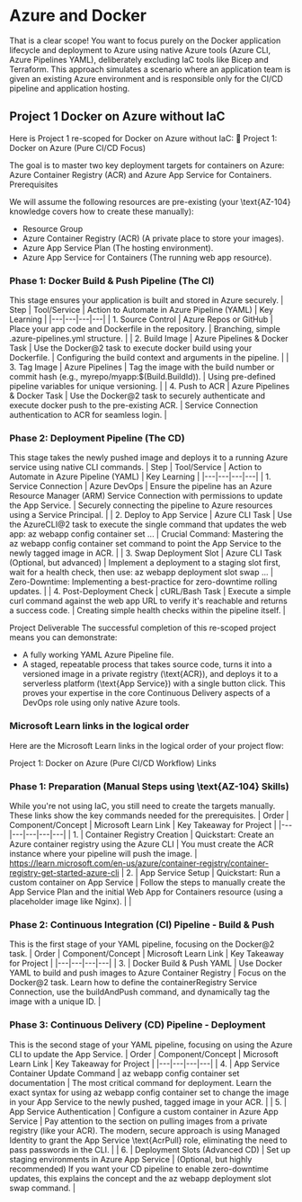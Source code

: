 # Azure and Docker

That is a clear scope! You want to focus purely on the Docker application lifecycle and deployment to Azure using native Azure tools (Azure CLI, Azure Pipelines YAML), deliberately excluding IaC tools like Bicep and Terraform.
This approach simulates a scenario where an application team is given an existing Azure environment and is responsible only for the CI/CD pipeline and application hosting.

## Project 1 Docker on Azure without IaC
Here is Project 1 re-scoped for Docker on Azure without IaC:
🎯 Project 1: Docker on Azure (Pure CI/CD Focus)

The goal is to master two key deployment targets for containers on Azure: Azure Container Registry (ACR) and Azure App Service for Containers.
Prerequisites

We will assume the following resources are pre-existing (your \text{AZ-104} knowledge covers how to create these manually):
 * Resource Group
 * Azure Container Registry (ACR) (A private place to store your images).
 * Azure App Service Plan (The hosting environment).
 * Azure App Service for Containers (The running web app resource).

### Phase 1: Docker Build & Push Pipeline (The CI)

This stage ensures your application is built and stored in Azure securely.
| Step | Tool/Service | Action to Automate in Azure Pipeline (YAML) | Key Learning |
|---|---|---|---|
| 1. Source Control | Azure Repos or GitHub | Place your app code and Dockerfile in the repository. | Branching, simple .azure-pipelines.yml structure. |
| 2. Build Image | Azure Pipelines & Docker Task | Use the Docker@2 task to execute docker build using your Dockerfile. | Configuring the build context and arguments in the pipeline. |
| 3. Tag Image | Azure Pipelines | Tag the image with the build number or commit hash (e.g., myrepo/myapp:$(Build.BuildId)). | Using pre-defined pipeline variables for unique versioning. |
| 4. Push to ACR | Azure Pipelines & Docker Task | Use the Docker@2 task to securely authenticate and execute docker push to the pre-existing ACR. | Service Connection authentication to ACR for seamless login. |

### Phase 2: Deployment Pipeline (The CD)

This stage takes the newly pushed image and deploys it to a running Azure service using native CLI commands.
| Step | Tool/Service | Action to Automate in Azure Pipeline (YAML) | Key Learning |
|---|---|---|---|
| 1. Service Connection | Azure DevOps | Ensure the pipeline has an Azure Resource Manager (ARM) Service Connection with permissions to update the App Service. | Securely connecting the pipeline to Azure resources using a Service Principal. |
| 2. Deploy to App Service | Azure CLI Task | Use the AzureCLI@2 task to execute the single command that updates the web app: az webapp config container set ... | Crucial Command: Mastering the az webapp config container set command to point the App Service to the newly tagged image in ACR. |
| 3. Swap Deployment Slot | Azure CLI Task (Optional, but advanced) | Implement a deployment to a staging slot first, wait for a health check, then use: az webapp deployment slot swap ... | Zero-Downtime: Implementing a best-practice for zero-downtime rolling updates. |
| 4. Post-Deployment Check | cURL/Bash Task | Execute a simple curl command against the web app URL to verify it's reachable and returns a success code. | Creating simple health checks within the pipeline itself. |

Project Deliverable
The successful completion of this re-scoped project means you can demonstrate:
 * A fully working YAML Azure Pipeline file.
 * A staged, repeatable process that takes source code, turns it into a versioned image in a private registry (\text{ACR}), and deploys it to a serverless platform (\text{App Service}) with a single button click.
This proves your expertise in the core Continuous Delivery aspects of a DevOps role using only native Azure tools.

### Microsoft Learn links in the logical order

Here are the Microsoft Learn links in the logical order of your project flow:

Project 1: Docker on Azure (Pure CI/CD Workflow) Links

### Phase 1: Preparation (Manual Steps using \text{AZ-104} Skills)

While you're not using IaC, you still need to create the targets manually. These links show the key commands needed for the prerequisites.
| Order | Component/Concept | Microsoft Learn Link | Key Takeaway for Project |
|---|---|---|---|---|
| 1. | Container Registry Creation | Quickstart: Create an Azure container registry using the Azure CLI | You must create the ACR instance where your pipeline will push the image. | https://learn.microsoft.com/en-us/azure/container-registry/container-registry-get-started-azure-cli
| 2. | App Service Setup | Quickstart: Run a custom container on App Service | Follow the steps to manually create the App Service Plan and the initial Web App for Containers resource (using a placeholder image like Nginx). | |

### Phase 2: Continuous Integration (CI) Pipeline - Build & Push

This is the first stage of your YAML pipeline, focusing on the Docker@2 task.
| Order | Component/Concept | Microsoft Learn Link | Key Takeaway for Project |
|---|---|---|---|
| 3. | Docker Build & Push YAML | Use Docker YAML to build and push images to Azure Container Registry | Focus on the Docker@2 task. Learn how to define the containerRegistry Service Connection, use the buildAndPush command, and dynamically tag the image with a unique ID. |

### Phase 3: Continuous Delivery (CD) Pipeline - Deployment

This is the second stage of your YAML pipeline, focusing on using the Azure CLI to update the App Service.
| Order | Component/Concept | Microsoft Learn Link | Key Takeaway for Project |
|---|---|---|---|
| 4. | App Service Container Update Command | az webapp config container set documentation | The most critical command for deployment. Learn the exact syntax for using az webapp config container set to change the image in your App Service to the newly pushed, tagged image in your ACR. |
| 5. | App Service Authentication | Configure a custom container in Azure App Service | Pay attention to the section on pulling images from a private registry (like your ACR). The modern, secure approach is using Managed Identity to grant the App Service \text{AcrPull} role, eliminating the need to pass passwords in the CLI. |
| 6. | Deployment Slots (Advanced CD) | Set up staging environments in Azure App Service | (Optional, but highly recommended) If you want your CD pipeline to enable zero-downtime updates, this explains the concept and the az webapp deployment slot swap command. |


